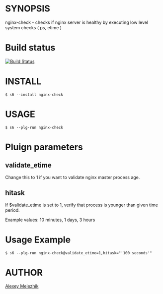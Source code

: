 # SYNOPSIS

nginx-check - checks if nginx server is healthy by executing low level system checks ( ps, etime )

# Build status

[![Build Status](https://travis-ci.org/melezhik/nginx-check.svg)](https://travis-ci.org/melezhik/nginx-check)

# INSTALL

    $ s6 --install nginx-check

# USAGE

    $ s6 --plg-run nginx-check

# Pluign parameters

## validate_etime

Change this to 1 if you want to validate nginx master process age.

## hitask
    
If $validate_etime is set to 1, verify that process is younger than given time period.

Example values: 10 minutes, 1 days, 3 hours

# Usage Example

    $ s6 --plg-run nginx-check@validate_etime=1,hitask="'100 seconds'"

# AUTHOR

[Alexey Melezhik](mailto:melezhik@gmail.com)
